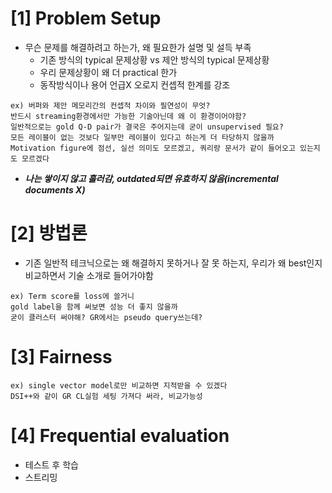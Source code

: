 # [1] Problem Setup
- 무슨 문제를 해결하려고 하는가, 왜 필요한가 설명 및 설득 부족
  - 기존 방식의 typical 문제상황 vs 제안 방식의 typical 문제상황
  - 우리 문제상황이 왜 더 practical 한가
  - 동작방식이나 용어 언급X 오로지 컨셉적 한계를 강조 
```
ex) 버퍼와 제안 메모리간의 컨셉적 차이와 필연성이 무엇?
반드시 streaming환경에서만 가능한 기술아닌데 왜 이 환경이어야함?
일반적으로는 gold Q-D pair가 결국은 주어지는데 굳이 unsupervised 필요?
모든 레이블이 없는 것보다 일부만 레이블이 있다고 하는게 더 타당하지 않을까
Motivation figure에 점선, 실선 의미도 모르겠고, 쿼리랑 문서가 같이 들어오고 있는지도 모르겠다
```
- ***나는 쌓이지 않고 흘러감, outdated되면 유효하지 않음(incremental documents X)***

# [2] 방법론 
- 기존 일반적 테크닉으로는 왜 해결하지 못하거나 잘 못 하는지, 우리가 왜 best인지 비교하면서 기술 소개로 들어가야함
```
ex) Term score를 loss에 쓸거니
gold label을 함께 써보면 성능 더 좋지 않을까
굳이 클러스터 써야해? GR에서는 pseudo query쓰는데?
```

# [3] Fairness
```
ex) single vector model로만 비교하면 지적받을 수 있겠다 
DSI++와 같이 GR CL실험 세팅 가져다 써라, 비교가능성
```


# [4] Frequential evaluation
- 테스트 후 학습
- 스트리밍 

